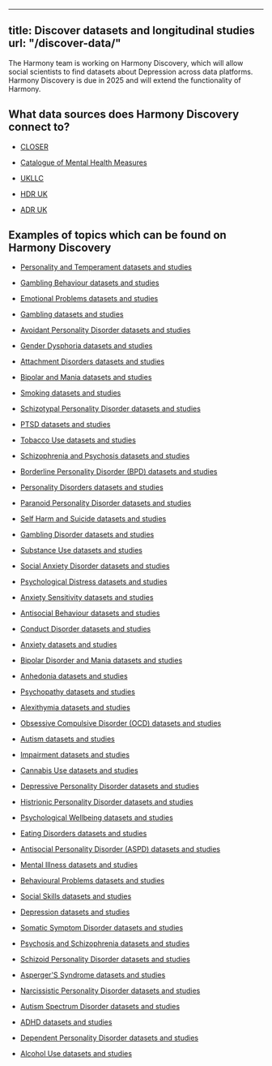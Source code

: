 
---
title: Discover datasets and longitudinal studies
url: "/discover-data/"
---

The Harmony team is working on Harmony Discovery, which will allow social scientists to find datasets about Depression across data platforms. Harmony Discovery is due in 2025 and will extend the functionality of Harmony.

## What data sources does Harmony Discovery connect to?

* [CLOSER](https://closer.ac.uk/)

* [Catalogue of Mental Health Measures](https://www.cataloguementalhealth.ac.uk/)

* [UKLLC](https://explore.ukllc.ac.uk)

* [HDR UK](https://www.healthdatagateway.org/)

* [ADR UK](https://www.adruk.org/data-access/data-catalogue/)

## Examples of topics which can be found on Harmony Discovery



* [Personality and Temperament datasets and studies](/discover-data/personality-and-temperament-datasets-and-studies)

* [Gambling Behaviour datasets and studies](/discover-data/gambling-behaviour-datasets-and-studies)

* [Emotional Problems datasets and studies](/discover-data/emotional-problems-datasets-and-studies)

* [Gambling datasets and studies](/discover-data/gambling-datasets-and-studies)

* [Avoidant Personality Disorder datasets and studies](/discover-data/avoidant-personality-disorder-datasets-and-studies)

* [Gender Dysphoria datasets and studies](/discover-data/gender-dysphoria-datasets-and-studies)

* [Attachment Disorders datasets and studies](/discover-data/attachment-disorders-datasets-and-studies)

* [Bipolar and Mania datasets and studies](/discover-data/bipolar-and-mania-datasets-and-studies)

* [Smoking datasets and studies](/discover-data/smoking-datasets-and-studies)

* [Schizotypal Personality Disorder datasets and studies](/discover-data/schizotypal-personality-disorder-datasets-and-studies)

* [PTSD datasets and studies](/discover-data/ptsd-datasets-and-studies)

* [Tobacco Use datasets and studies](/discover-data/tobacco-use-datasets-and-studies)

* [Schizophrenia and Psychosis datasets and studies](/discover-data/schizophrenia-and-psychosis-datasets-and-studies)

* [Borderline Personality Disorder (BPD) datasets and studies](/discover-data/borderline-personality-disorder-(bpd)-datasets-and-studies)

* [Personality Disorders datasets and studies](/discover-data/personality-disorders-datasets-and-studies)

* [Paranoid Personality Disorder datasets and studies](/discover-data/paranoid-personality-disorder-datasets-and-studies)

* [Self Harm and Suicide datasets and studies](/discover-data/self-harm-and-suicide-datasets-and-studies)

* [Gambling Disorder datasets and studies](/discover-data/gambling-disorder-datasets-and-studies)

* [Substance Use datasets and studies](/discover-data/substance-use-datasets-and-studies)

* [Social Anxiety Disorder datasets and studies](/discover-data/social-anxiety-disorder-datasets-and-studies)

* [Psychological Distress datasets and studies](/discover-data/psychological-distress-datasets-and-studies)

* [Anxiety Sensitivity datasets and studies](/discover-data/anxiety-sensitivity-datasets-and-studies)

* [Antisocial Behaviour datasets and studies](/discover-data/antisocial-behaviour-datasets-and-studies)

* [Conduct Disorder datasets and studies](/discover-data/conduct-disorder-datasets-and-studies)

* [Anxiety datasets and studies](/discover-data/anxiety-datasets-and-studies)

* [Bipolar Disorder and Mania datasets and studies](/discover-data/bipolar-disorder-and-mania-datasets-and-studies)

* [Anhedonia datasets and studies](/discover-data/anhedonia-datasets-and-studies)

* [Psychopathy datasets and studies](/discover-data/psychopathy-datasets-and-studies)

* [Alexithymia datasets and studies](/discover-data/alexithymia-datasets-and-studies)

* [Obsessive Compulsive Disorder (OCD) datasets and studies](/discover-data/obsessive-compulsive-disorder-(ocd)-datasets-and-studies)

* [Autism datasets and studies](/discover-data/autism-datasets-and-studies)

* [Impairment datasets and studies](/discover-data/impairment-datasets-and-studies)

* [Cannabis Use datasets and studies](/discover-data/cannabis-use-datasets-and-studies)

* [Depressive Personality Disorder datasets and studies](/discover-data/depressive-personality-disorder-datasets-and-studies)

* [Histrionic Personality Disorder datasets and studies](/discover-data/histrionic-personality-disorder-datasets-and-studies)

* [Psychological Wellbeing datasets and studies](/discover-data/psychological-wellbeing-datasets-and-studies)

* [Eating Disorders datasets and studies](/discover-data/eating-disorders-datasets-and-studies)

* [Antisocial Personality Disorder (ASPD) datasets and studies](/discover-data/antisocial-personality-disorder-(aspd)-datasets-and-studies)

* [Mental Illness datasets and studies](/discover-data/mental-illness-datasets-and-studies)

* [Behavioural Problems datasets and studies](/discover-data/behavioural-problems-datasets-and-studies)

* [Social Skills datasets and studies](/discover-data/social-skills-datasets-and-studies)

* [Depression datasets and studies](/discover-data/depression-datasets-and-studies)

* [Somatic Symptom Disorder datasets and studies](/discover-data/somatic-symptom-disorder-datasets-and-studies)

* [Psychosis and Schizophrenia datasets and studies](/discover-data/psychosis-and-schizophrenia-datasets-and-studies)

* [Schizoid Personality Disorder datasets and studies](/discover-data/schizoid-personality-disorder-datasets-and-studies)

* [Asperger'S Syndrome datasets and studies](/discover-data/asperger's-syndrome-datasets-and-studies)

* [Narcissistic Personality Disorder datasets and studies](/discover-data/narcissistic-personality-disorder-datasets-and-studies)

* [Autism Spectrum Disorder datasets and studies](/discover-data/autism-spectrum-disorder-datasets-and-studies)

* [ADHD datasets and studies](/discover-data/adhd-datasets-and-studies)

* [Dependent Personality Disorder datasets and studies](/discover-data/dependent-personality-disorder-datasets-and-studies)

* [Alcohol Use datasets and studies](/discover-data/alcohol-use-datasets-and-studies)